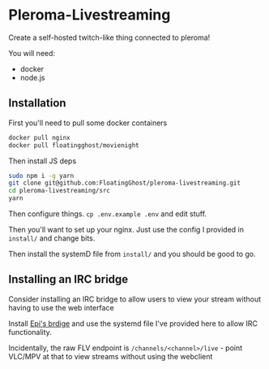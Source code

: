 # Pleroma-Livestreaming

Create a self-hosted twitch-like thing connected to pleroma!

You will need:
- docker
- node.js

## Installation

First you'll need to pull some docker containers

```bash
docker pull nginx
docker pull floatingghost/movienight
```

Then install JS deps
```bash
sudo npm i -g yarn
git clone git@github.com:FloatingGhost/pleroma-livestreaming.git
cd pleroma-livestreaming/src
yarn
```

Then configure things. `cp .env.example .env` and edit stuff.

Then you'll want to set up your nginx. Just use the config I provided in `install/` and change bits.

Then install the systemD file from `install/` and you should be good to go.

## Installing an IRC bridge

Consider installing an IRC bridge to allow users to view your stream
without having to use the web interface

Install [Epi's brdige](https://notabug.org/epi/movie-night-chat) and
use the systemd file I've provided here to allow IRC functionality.

Incidentally, the raw FLV endpoint is `/channels/<channel>/live` - point
VLC/MPV at that to view streams without using the webclient
